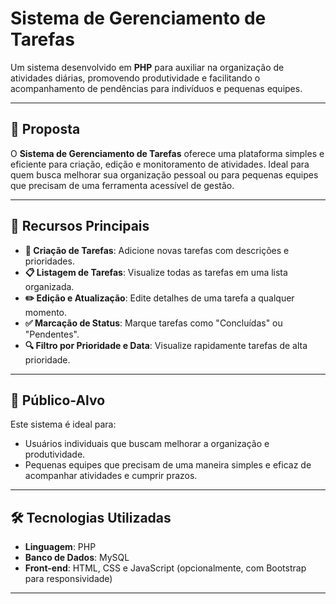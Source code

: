 # Sistema de Gerenciamento de Tarefas

Um sistema desenvolvido em **PHP** para auxiliar na organização de atividades diárias, promovendo produtividade e facilitando o acompanhamento de pendências para indivíduos e pequenas equipes.

---

## 📜 Proposta

O **Sistema de Gerenciamento de Tarefas** oferece uma plataforma simples e eficiente para criação, edição e monitoramento de atividades. Ideal para quem busca melhorar sua organização pessoal ou para pequenas equipes que precisam de uma ferramenta acessível de gestão.

---

## 🌟 Recursos Principais

- **📝 Criação de Tarefas**: Adicione novas tarefas com descrições e prioridades.
- **📋 Listagem de Tarefas**: Visualize todas as tarefas em uma lista organizada.
- **✏️ Edição e Atualização**: Edite detalhes de uma tarefa a qualquer momento.
- **✅ Marcação de Status**: Marque tarefas como "Concluídas" ou "Pendentes".
- **🔍 Filtro por Prioridade e Data**: Visualize rapidamente tarefas de alta prioridade.

---

## 🎯 Público-Alvo

Este sistema é ideal para:
- Usuários individuais que buscam melhorar a organização e produtividade.
- Pequenas equipes que precisam de uma maneira simples e eficaz de acompanhar atividades e cumprir prazos.

---

## 🛠️ Tecnologias Utilizadas

- **Linguagem**: PHP
- **Banco de Dados**: MySQL
- **Front-end**: HTML, CSS e JavaScript (opcionalmente, com Bootstrap para responsividade)

---
